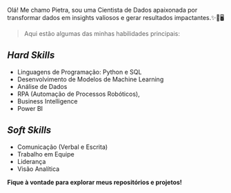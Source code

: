 Olá! Me chamo Pietra, sou uma Cientista de Dados apaixonada por transformar dados em insights valiosos e gerar resultados impactantes.✨🐍🖥

> Aqui estão algumas das minhas habilidades principais:

## *Hard Skills*

* Linguagens de Programação: Python e SQL
* Desenvolvimento de Modelos de Machine Learning
* Análise de Dados
* RPA (Automação de Processos Robóticos),
* Business Intelligence
* Power BI

## *Soft Skills*

* Comunicação (Verbal e Escrita)
* Trabalho em Equipe
* Liderança
* Visão Analítica

 **Fique à vontade para explorar meus repositórios e projetos!**
